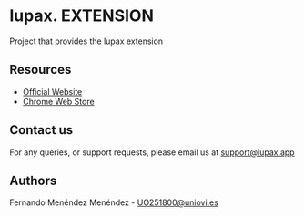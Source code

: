 # lupax. EXTENSION

Project that provides the lupax extension

## Resources

* [Official Website]
* [Chrome Web Store]



[Official Website]: https://lupax.app/
[Chrome Web Store]: https://chrome.google.com/webstore/detail/lupax/ccpeofkekcfjdogoidliojmodhpieplg



## Contact us

For any queries, or support requests, please email us at support@lupax.app

## Authors

Fernando Menéndez Menéndez - UO251800@uniovi.es